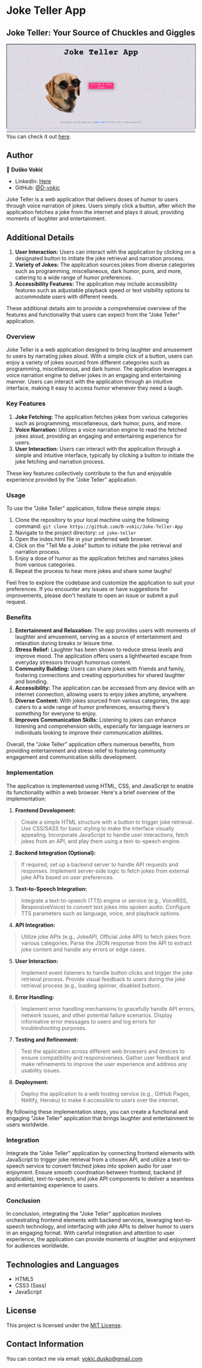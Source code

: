 

# Joke Teller App

## Joke Teller: Your Source of Chuckles and Giggles

![Joke Teller App Preview](screenshot.png)
You can check it out [here]( https://d-vokic.github.io/Joke-Teller-App/).

## Author

👤 **Duško Vokić**

* LinkedIn: [Here](https://linkedin.com/in/duško-vokić-0337a2106)
* GitHub: [@D-vokic](https://github.com/D-vokic)

Joke Teller is a web application that delivers doses of humor to users through voice narration of jokes. Users simply click a button, after which the application fetches a joke from the internet and plays it aloud, providing moments of laughter and entertainment.

## Additional Details
1. **User Interaction:** Users can interact with the application by clicking on a designated button to initiate the joke retrieval and narration process.
2. **Variety of Jokes:** The application sources jokes from diverse categories such as programming, miscellaneous, dark humor, puns, and more, catering to a wide range of humor preferences.
3. **Accessibility Features:** The application may include accessibility features such as adjustable playback speed or text visibility options to accommodate users with different needs.

These additional details aim to provide a comprehensive overview of the features and functionality that users can expect from the "Joke Teller" application.

### Overview
Joke Teller is a web application designed to bring laughter and amusement to users by narrating jokes aloud. With a simple click of a button, users can enjoy a variety of jokes sourced from different categories such as programming, miscellaneous, and dark humor. The application leverages a voice narration engine to deliver jokes in an engaging and entertaining manner. Users can interact with the application through an intuitive interface, making it easy to access humor whenever they need a laugh.

### Key Features
1. **Joke Fetching:** The application fetches jokes from various categories such as programming, miscellaneous, dark humor, puns, and more.
2. **Voice Narration:** Utilizes a voice narration engine to read the fetched jokes aloud, providing an engaging and entertaining experience for users.
3. **User Interaction:** Users can interact with the application through a simple and intuitive interface, typically by clicking a button to initiate the joke fetching and narration process.

These key features collectively contribute to the fun and enjoyable experience provided by the "Joke Teller" application.

### Usage
To use the "Joke Teller" application, follow these simple steps:
1. Clone the repository to your local machine using the following command:
```git clone https://github.com/D-vokic/Joke-Teller-App```
1. Navigate to the project directory:
```cd joke-teller ```
1. Open the index.html file in your preferred web browser.
2. Click on the "Tell Me a Joke" button to initiate the joke retrieval and narration process.
3. Enjoy a dose of humor as the application fetches and narrates jokes from various categories.
4. Repeat the process to hear more jokes and share some laughs!

Feel free to explore the codebase and customize the application to suit your preferences. If you encounter any issues or have suggestions for improvements, please don't hesitate to open an issue or submit a pull request.

### Benefits
1. **Entertainment and Relaxation:** The app provides users with moments of laughter and amusement, serving as a source of entertainment and relaxation during breaks or leisure time.
2. **Stress Relief:** Laughter has been shown to reduce stress levels and improve mood. The application offers users a lighthearted escape from everyday stressors through humorous content.
3. **Community Building:** Users can share jokes with friends and family, fostering connections and creating opportunities for shared laughter and bonding.
4. **Accessibility:** The application can be accessed from any device with an internet connection, allowing users to enjoy jokes anytime, anywhere.
5. **Diverse Content:** With jokes sourced from various categories, the app caters to a wide range of humor preferences, ensuring there's something for everyone to enjoy.
6. **Improves Communication Skills:** Listening to jokes can enhance listening and comprehension skills, especially for language learners or individuals looking to improve their communication abilities.

Overall, the "Joke Teller" application offers numerous benefits, from providing entertainment and stress relief to fostering community engagement and communication skills development.

### Implementation
The application is implemented using HTML, CSS, and JavaScript to enable its functionality within a web browser. Here's a brief overview of the implementation:

1. **Frontend Development:**
> Create a simple HTML structure with a button to trigger joke retrieval.
> Use CSS/SASS for basic styling to make the interface visually appealing.
> Incorporate JavaScript to handle user interactions, fetch jokes from an API, and play them using a text-to-speech engine.
2. **Backend Integration (Optional):**
> If required, set up a backend server to handle API requests and responses.
> Implement server-side logic to fetch jokes from external joke APIs based on user preferences.
3. **Text-to-Speech Integration:**
> Integrate a text-to-speech (TTS) engine or service (e.g., VoiceRSS, ResponsiveVoice) to convert text jokes into spoken audio.
> Configure TTS parameters such as language, voice, and playback options.
4. **API Integration:**
> Utilize joke APIs (e.g., JokeAPI, Official Joke API) to fetch jokes from various categories.
> Parse the JSON response from the API to extract joke content and handle any errors or edge cases.
5. **User Interaction:**
> Implement event listeners to handle button clicks and trigger the joke retrieval process.
> Provide visual feedback to users during the joke retrieval process (e.g., loading spinner, disabled button).
6. **Error Handling:**
> Implement error handling mechanisms to gracefully handle API errors, network issues, and other potential failure scenarios.
> Display informative error messages to users and log errors for troubleshooting purposes.
7. **Testing and Refinement:**
> Test the application across different web browsers and devices to ensure compatibility and responsiveness.
> Gather user feedback and make refinements to improve the user experience and address any usability issues.
8. **Deployment:**
> Deploy the application to a web hosting service (e.g., GitHub Pages, Netlify, Heroku) to make it accessible to users over the internet.

By following these implementation steps, you can create a functional and engaging "Joke Teller" application that brings laughter and entertainment to users worldwide.

### Integration
Integrate the "Joke Teller" application by connecting frontend elements with JavaScript to trigger joke retrieval from a chosen API, and utilize a text-to-speech service to convert fetched jokes into spoken audio for user enjoyment. Ensure smooth coordination between frontend, backend (if applicable), text-to-speech, and joke API components to deliver a seamless and entertaining experience to users.

### Conclusion
In conclusion, integrating the "Joke Teller" application involves orchestrating frontend elements with backend services, leveraging text-to-speech technology, and interfacing with joke APIs to deliver humor to users in an engaging format. With careful integration and attention to user experience, the application can provide moments of laughter and enjoyment for audiences worldwide.

## Technologies and Languages

- HTML5
- CSS3 (Sass)
- JavaScript

## License

This project is licensed under the [MIT License](https://www.mit.edu/~amini/LICENSE.md).

## Contact Information

You can contact me via email: vokic.dusko@gmail.com
